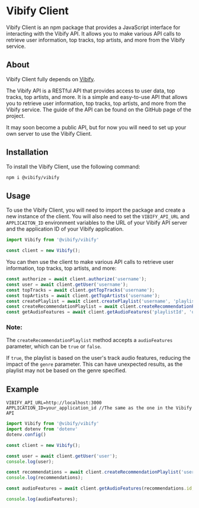 # Vibify Client

Vibify Client is an npm package that provides a JavaScript interface for interacting with the Vibify API. It allows you to make various API calls to retrieve user information, top tracks, top artists, and more from the Vibify service.

## About

Vibify Client fully depends on [Vibify]("https://github.com/justin0122/vibify").

The Vibify API is a RESTful API that provides access to user data, top tracks, top artists, and more. It is a simple and easy-to-use API that allows you to retrieve user information, top tracks, top artists, and more from the Vibify service.
The guide of the API can be found on the GitHub page of the project.

It may soon become a public API, but for now you will need to set up your own server to use the Vibify Client.

## Installation

To install the Vibify Client, use the following command:

```bash
npm i @vibify/vibify
```

## Usage

To use the Vibify Client, you will need to import the package and create a new instance of the client. You will also need to set the `VIBIFY_API_URL` and `APPLICAITON_ID` environment variables to the URL of your Vibify API server and the application ID of your Vibify application.

```javascript
import Vibify from '@vibify/vibify'

const client = new Vibify();
```

You can then use the client to make various API calls to retrieve user information, top tracks, top artists, and more:

```javascript
const authorize = await client.authorize('username');
const user = await client.getUser('username');
const topTracks = await client.getTopTracks('username');
const topArtists = await client.getTopArtists('username');
const createPlaylist = await client.createPlaylist('username', 'playlistName', "month", "year");
const createRecommendationPlaylist = await client.createRecommendationPlaylist('username', 'genre', 'recentlyPlayed', 'mostPlayed', 'likedTracks', 'currentlyPlaying', 'audioFeatures');
const getAudioFeatures = await client.getAudioFeatures('playlistId', 'userId');
```

### Note:
The `createRecommendationPlaylist` method accepts a `audioFeatures` parameter, which can be `true` or `false`.

If `true`, the playlist is based on the user's track audio features, reducing the impact of the `genre` parameter.
This can have unexpected results, as the playlist may not be based on the genre specified.


## Example

```env
VIBIFY_API_URL=http://localhost:3000
APPLICATION_ID=your_application_id //The same as the one in the Vibify API
```

```javascript
import Vibify from '@vibify/vibify'
import dotenv from 'dotenv'
dotenv.config()

const client = new Vibify();

const user = await client.getUser('user');
console.log(user);

const recommendations = await client.createRecommendationPlaylist('user', 'pop', 'true', 'true', 'true', 'true', 'false');
console.log(recommendations);

const audioFeatures = await client.getAudioFeatures(recommendations.id, 'user');

console.log(audioFeatures);

```